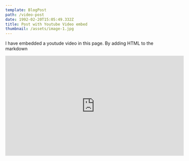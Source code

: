```yaml
---
template: BlogPost
path: /video-post
date: 1992-02-20T15:05:49.332Z
title: Post with Youtube Video embed
thumbnail: /assets/image-1.jpg
---
```


I have embedded a youtude video in this page. By adding HTML to the markdown

<iframe width="560" height="315" src="https://www.youtube.com/embed/ZZY-Ytrw2co" frameborder="0" allow="accelerometer; autoplay; encrypted-media; gyroscope; picture-in-picture" allowfullscreen></iframe>
